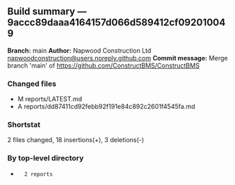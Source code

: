 ## Build summary — 9accc89daaa4164157d066d589412cf092010049

**Branch:** main
**Author:** Napwood Construction Ltd <napwoodconstruction@users.noreply.github.com>
**Commit message:** Merge branch 'main' of https://github.com/ConstructBMS/ConstructBMS

### Changed files
 - M	reports/LATEST.md
 - A	reports/dd87411cd92febb92f191e84c892c2601f4545fa.md

### Shortstat
 2 files changed, 18 insertions(+), 3 deletions(-)

### By top-level directory
 -       2 reports
